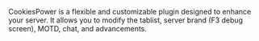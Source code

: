 CookiesPower is a flexible and customizable plugin designed to enhance your server. It allows you to modify the tablist, server brand (F3 debug screen), MOTD, chat, and advancements.
